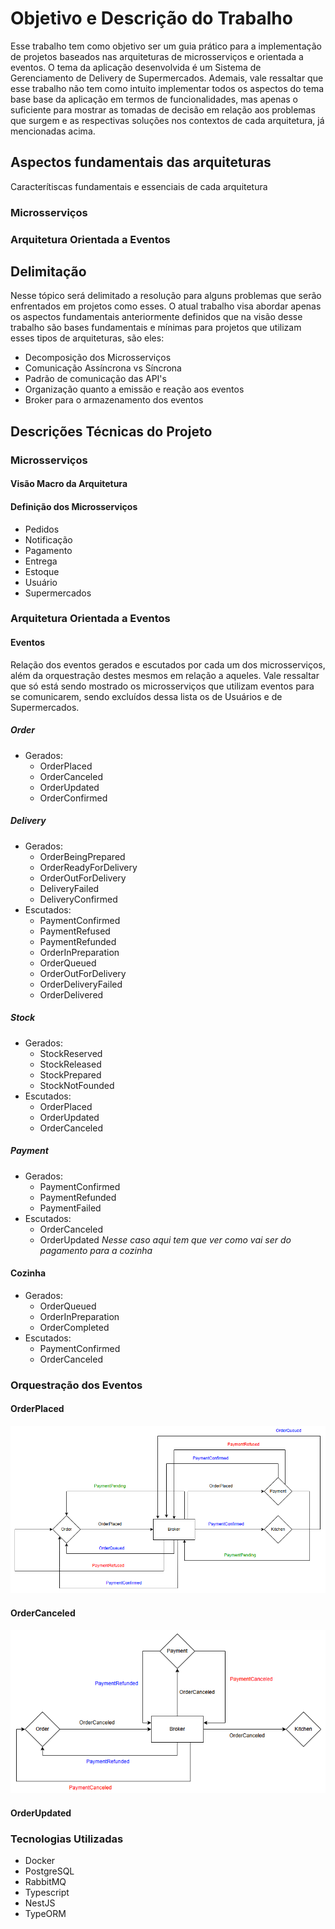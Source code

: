 # Objetivo e Descrição do Trabalho

Esse trabalho tem como objetivo ser um guia prático para a implementação de projetos baseados nas arquiteturas de microsserviços e orientada a eventos. O tema da aplicação desenvolvida é um Sistema de Gerenciamento de Delivery de Supermercados. Ademais, vale ressaltar que esse trabalho não tem como intuito implementar todos os aspectos do tema base base da aplicação em termos de funcionalidades, mas apenas o suficiente para mostrar as tomadas de decisão em relação aos problemas que surgem e as respectivas soluções nos contextos de cada arquitetura, já mencionadas acima.

## Aspectos fundamentais das arquiteturas

Caracterítiscas fundamentais e essenciais de cada arquitetura

### Microsserviços

### Arquitetura Orientada a Eventos

## Delimitação

Nesse tópico será delimitado a resolução para alguns problemas que serão enfrentados em projetos como esses. O atual trabalho visa abordar apenas os aspectos fundamentais anteriormente definidos que na visão desse trabalho são bases fundamentais e mínimas para projetos que utilizam esses tipos de arquiteturas, são eles:

- Decomposição dos Microsserviços
- Comunicação Assíncrona vs Síncrona
- Padrão de comunicação das API's
- Organização quanto a emissão e reação aos eventos
- Broker para o armazenamento dos eventos

## Descrições Técnicas do Projeto

### Microsserviços

#### Visão Macro da Arquitetura

#### Definição dos Microsserviços

- Pedidos
- Notificação
- Pagamento
- Entrega
- Estoque
- Usuário
- Supermercados
### Arquitetura Orientada a Eventos

#### Eventos

Relação dos eventos gerados e escutados por cada um dos microsserviços, além da orquestração destes mesmos em relação a aqueles. Vale ressaltar que só está sendo mostrado os microsserviços que utilizam eventos para se comunicarem, sendo excluídos dessa lista os de Usuários e de Supermercados.

##### Order

- Gerados:
  - OrderPlaced
  - OrderCanceled
  - OrderUpdated
  - OrderConfirmed

##### Delivery

- Gerados:
  - OrderBeingPrepared
  - OrderReadyForDelivery
  - OrderOutForDelivery
  - DeliveryFailed
  - DeliveryConfirmed
- Escutados:
  - PaymentConfirmed
  - PaymentRefused
  - PaymentRefunded
  - OrderInPreparation
  - OrderQueued
  - OrderOutForDelivery
  - OrderDeliveryFailed
  - OrderDelivered

##### Stock

- Gerados:
  - StockReserved
  - StockReleased
  - StockPrepared
  - StockNotFounded
- Escutados:
  - OrderPlaced
  - OrderUpdated
  - OrderCanceled

##### Payment

- Gerados:
  - PaymentConfirmed
  - PaymentRefunded
  - PaymentFailed
- Escutados:
  - OrderCanceled
  - OrderUpdated *Nesse caso aqui tem que ver como vai ser do pagamento para a cozinha*

#### Cozinha

- Gerados:
  - OrderQueued
  - OrderInPreparation
  - OrderCompleted
- Escutados:
  - PaymentConfirmed
  - OrderCanceled

### Orquestração dos Eventos

#### OrderPlaced

![alt text]({8861B9C4-0925-4A86-A2DD-6F17F038E0AC}.png)

#### OrderCanceled

![alt text]({6550DC22-172B-4A97-833A-AE5DFC2F94CF}.png)

#### OrderUpdated

### Tecnologias Utilizadas

- Docker
- PostgreSQL
- RabbitMQ
- Typescript
- NestJS
- TypeORM
